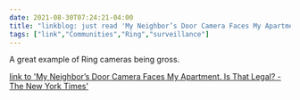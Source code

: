 ```yaml
---
date: 2021-08-30T07:24:21-04:00
title: "linkblog: just read 'My Neighbor’s Door Camera Faces My Apartment. Is That Legal? - The New York Times'"
tags: ["link","Communities","Ring","surveillance"]
---
```

A great example of Ring cameras being gross.
 
[link to 'My Neighbor’s Door Camera Faces My Apartment. Is That Legal? - The New York Times'](https://www.nytimes.com/2021/08/28/realestate/my-neighbors-door-camera-faces-my-apartment-is-that-legal.html)
